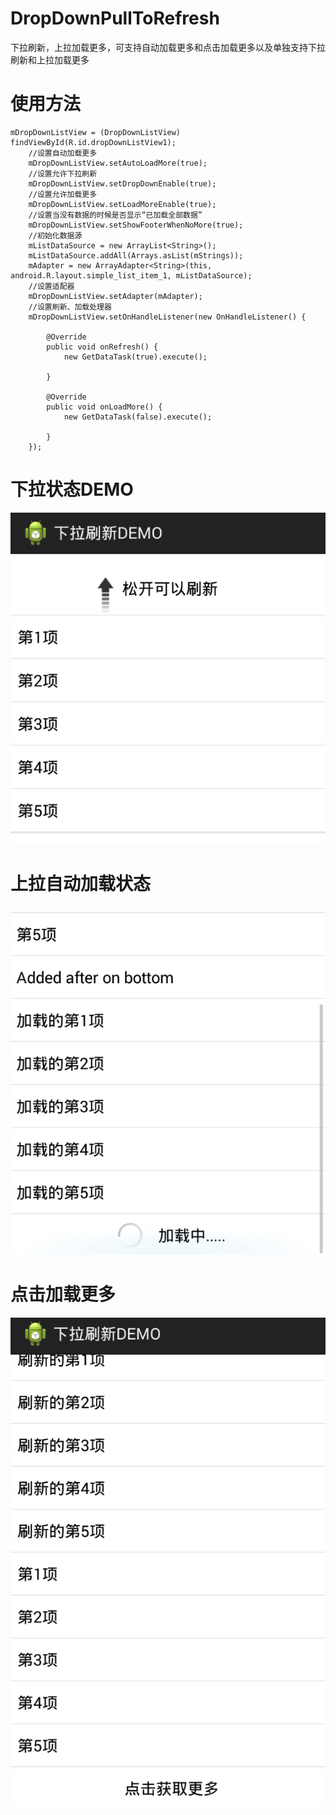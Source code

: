 # DropDownPullToRefresh
下拉刷新，上拉加载更多，可支持自动加载更多和点击加载更多以及单独支持下拉刷新和上拉加载更多  

#  使用方法
    
    mDropDownListView = (DropDownListView) findViewById(R.id.dropDownListView1);
        //设置自动加载更多
        mDropDownListView.setAutoLoadMore(true);
        //设置允许下拉刷新
        mDropDownListView.setDropDownEnable(true);
        //设置允许加载更多
        mDropDownListView.setLoadMoreEnable(true);
        //设置当没有数据的时候是否显示“已加载全部数据”
        mDropDownListView.setShowFooterWhenNoMore(true);
        //初始化数据源
        mListDataSource = new ArrayList<String>();
        mListDataSource.addAll(Arrays.asList(mStrings));
        mAdapter = new ArrayAdapter<String>(this, android.R.layout.simple_list_item_1, mListDataSource);
        //设置适配器
        mDropDownListView.setAdapter(mAdapter);
        //设置刷新、加载处理器
        mDropDownListView.setOnHandleListener(new OnHandleListener() {
            
            @Override
            public void onRefresh() {
                new GetDataTask(true).execute();
                
            }
            
            @Override
            public void onLoadMore() {
                new GetDataTask(false).execute();
                
            }
        });

# 下拉状态DEMO  

![ABC](https://raw.githubusercontent.com/JoeSuperM/DropDownPullToRefresh/master/DropDownPullToRefresh/demo01.png) 
  
# 上拉自动加载状态  

![ABC](https://raw.githubusercontent.com/JoeSuperM/DropDownPullToRefresh/master/DropDownPullToRefresh/demo02.png) 
  
# 点击加载更多  

![ABC](https://raw.githubusercontent.com/JoeSuperM/DropDownPullToRefresh/master/DropDownPullToRefresh/demo03.png) 
